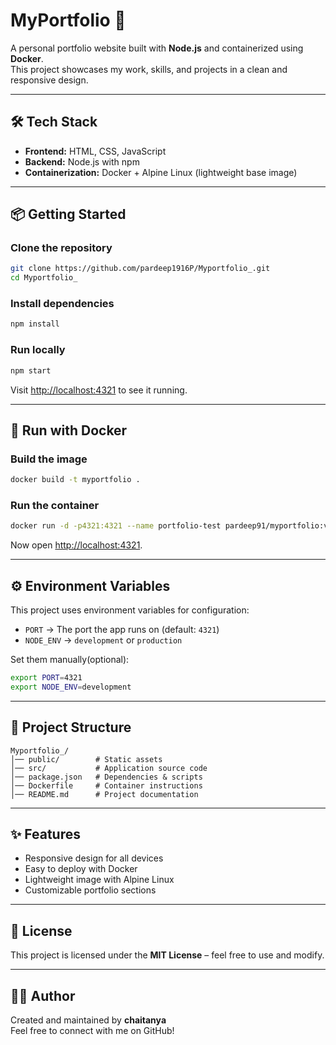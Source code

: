 # MyPortfolio 🚀

A personal portfolio website built with **Node.js** and containerized using **Docker**.  
This project showcases my work, skills, and projects in a clean and responsive design.

---

## 🛠 Tech Stack
- **Frontend:** HTML, CSS, JavaScript
- **Backend:** Node.js with npm
- **Containerization:** Docker + Alpine Linux (lightweight base image)

---

## 📦 Getting Started

### Clone the repository
```bash
git clone https://github.com/pardeep1916P/Myportfolio_.git
cd Myportfolio_
```

### Install dependencies
```bash
npm install
```

### Run locally
```bash
npm start
```
Visit [http://localhost:4321](http://localhost:4321) to see it running.

---

## 🐳 Run with Docker

### Build the image
```bash
docker build -t myportfolio .
```

### Run the container
```bash
docker run -d -p4321:4321 --name portfolio-test pardeep91/myportfolio:v1
```
Now open [http://localhost:4321](http://localhost:4321).

---

## ⚙️ Environment Variables
This project uses environment variables for configuration:

- `PORT` → The port the app runs on (default: `4321`)
- `NODE_ENV` → `development` or `production`

Set them manually(optional):
```bash
export PORT=4321
export NODE_ENV=development
```

---

## 📂 Project Structure
```
Myportfolio_/
│── public/        # Static assets
│── src/           # Application source code
│── package.json   # Dependencies & scripts
│── Dockerfile     # Container instructions
│── README.md      # Project documentation
```

---

## ✨ Features
- Responsive design for all devices  
- Easy to deploy with Docker  
- Lightweight image with Alpine Linux  
- Customizable portfolio sections  

---

## 📜 License
This project is licensed under the **MIT License** – feel free to use and modify.

---

## 👨‍💻 Author
Created and maintained by **chaitanya**  
Feel free to connect with me on GitHub!

